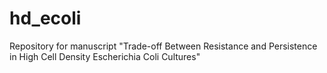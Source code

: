 # hd_ecoli
Repository for manuscript "Trade-off Between Resistance and Persistence in High Cell Density Escherichia Coli Cultures"
